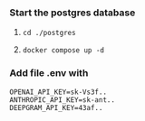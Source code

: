 ### Start the postgres database 
1. `cd ./postgres`

2. `docker compose up -d`


### Add file .env with

``` 
OPENAI_API_KEY=sk-Vs3f..
ANTHROPIC_API_KEY=sk-ant..
DEEPGRAM_API_KEY=43af..
```